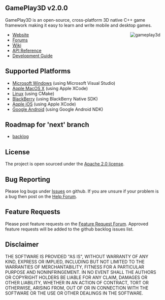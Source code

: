 ## GamePlay3D  v2.0.0

GamePlay3D is an open-source, cross-platform 3D native C++ game framework making it easy to learn and write mobile and desktop games. 

<img align="right" src="https://raw.github.com/wiki/blackberry/GamePlay/img/logo.png" alt="gameplay3d" />

- [Website](http://www.gameplay3d.org/)
- [Forums](http://www.gameplay3d.org/forums/)
- [Wiki](https://github.com/blackberry/GamePlay/wiki)
- [API Reference](http://blackberry.github.io/GamePlay/api/index.html)
- [Development Guide](https://github.com/blackberry/GamePlay/wiki#wiki-Development_Guide)

## Supported Platforms
- [Microsoft Windows](https://github.com/blackberry/GamePlay/wiki/Visual-Studio-Setup) (using Microsoft Visual Studio)
- [Apple MacOS X](https://github.com/blackberry/GamePlay/wiki/Apple-Xcode-Setup) (using Apple XCode)
- [Linux](https://github.com/blackberry/GamePlay/wiki/Linux-Setup) (using CMake)
- [BlackBerry](https://github.com/blackberry/GamePlay/wiki/BlackBerry-Setup) (using BlackBerry Native SDK)
- [Apple iOS](https://github.com/blackberry/GamePlay/wiki/Apple-Xcode-Setup) (using Apple XCode)
- [Google Android](https://github.com/blackberry/GamePlay/wiki/Android-NDK-Setup) (using Google Android NDK)

## Roadmap for 'next' branch
- [backlog](https://github.com/blackberry/GamePlay/issues?milestone=7)

## License
The project is open sourced under the [Apache 2.0 license](http://www.tldrlegal.com/license/apache-license-2.0-%28apache-2.0%29).

## Bug Reporting
Please log bugs under [Issues](https://github.com/blackberry/GamePlay/issues) on github.
If you are unsure if your problem is a bug then post on the [Help Forum](http://www.gameplay3d.org/forums/viewforum.php?f=3).

## Feature Requests
Please post feature requests on the [Feature Request Forum](http://www.gameplay3d.org/forums/viewforum.php?f=4). Approved feature requests will be added to the github backlog issues list. 

## Disclaimer
THE SOFTWARE IS PROVIDED "AS IS", WITHOUT WARRANTY OF ANY KIND, EXPRESS OR IMPLIED, 
INCLUDING BUT NOT LIMITED TO THE WARRANTIES OF MERCHANTABILITY, FITNESS FOR A 
PARTICULAR PURPOSE AND NONINFRINGEMENT. IN NO EVENT SHALL THE AUTHORS OR COPYRIGHT 
HOLDERS BE LIABLE FOR ANY CLAIM, DAMAGES OR OTHER LIABILITY, WHETHER IN AN ACTION OF CONTRACT, 
TORT OR OTHERWISE, ARISING FROM, OUT OF OR IN CONNECTION WITH THE SOFTWARE OR THE USE OR 
OTHER DEALINGS IN THE SOFTWARE.
